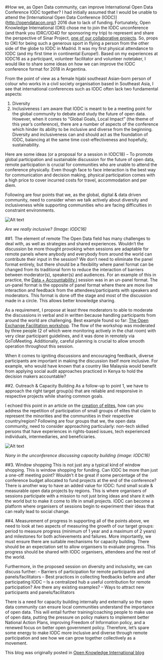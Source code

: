 #How we, as Open Data community, can improve International Open Data Conference IODC together?
I had initially assumed that I would be unable to attend the [International Open Data Conference (IODC)] (http://opendatacon.org/) 2016 due to lack of funding. Fortunately, Open Knowledge International (OKI) chose me to join the IODC unconference (and thank you IDRC/OD4D for sponsoring my trip) to represent and share the perspective of Sinar Project, [one of our collaborative projects](http://sinarproject.org/en/projects/open-spending-1/public-housing). So, props to OKI for being such a generous sport in flying a person from the other side of the globe to IODC in Madrid. It was my first physical attendance to IODC (and my first time in continental Europe!). Based on my experiences at IODC16 as a participant, volunteer facilitator and volunteer notetaker, I would like to share some ideas on how we can improve the IODC conference format for 2018 in Argentina.

From the point of view as a female hijabi southeast Asian-born person of colour who works in a civil society organisation based in Southeast Asia, I see that international conferences such as IODC often lack two fundamental aspects:
1. Diversity
2. Inclusiveness
I am aware that IODC is meant to be a meeting point for the global community to debate and study the future of open data. However, when it comes to “Global Goals, Local Impact” (the theme of this year’s conference), there are a number of aspects of the conference which hinder its ability to be inclusive and diverse from the beginning. Diversity and inclusiveness can and should act as the foundation of IODC, balancing at the same time cost-effectiveness and hopefully, sustainability.

Here are some ideas (or a proposal for a session in IODC18) –
To promote global participation and sustainable discussion for the future of open data, remote participation is crucial for communities who are unable to attend the conference physically. Even though face to face interaction is the best way for communication and decision making, physical participation comes with a high price to cover incurred costs for travel, accommodation and per diem.

Following are four points that we, as the global, digital & data driven community, need to consider when we talk actively about diversity and inclusiveness while supporting communities who are facing difficulties in constraint environments.

![Alt text](https://i2.wp.com/blog.okfn.org/files/2016/11/inclusive.jpg?resize=600%2C400)

*Are we really inclusive? (Image: IODC16)*

##1. The element of remote
The Open Data field has many challenges to deal with, as well as strategies and shared experiences. Wouldn’t the discussion be more thought provoking when sessions are adaptable for remote panels where anybody and everybody from around the world can contribute their input in the session? We don’t need to eliminate the panel format entirely, but there should be a flexibility where panel format can be changed from its traditional form to reduce the interaction of barriers between moderator(s), speaker(s) and audiences. For an example of this in practice, the [Data + Accountability I](https://internationalopendataconfer2016.sched.org/event/7PVO) session was in an un-panel format. The un-panel format is the opposite of panel format where there are more live interaction and feedback from the attendees/participants with speakers and moderators. This format is done off the stage and most of the discussion made in a circle. This allows better knowledge sharing.

As a requirement, I propose at least three moderators to able to moderate the discussions in verbal and in written because handling participants from around the world are challenging. Best example found so far: [The Open Exchange Facilitation workshop](https://discuss.okfn.org/t/facilitation-coaching-session-outline/3676). The flow of the workshop was moderated by three people (2 of which were monitoring actively in the chat room) with very clear participant guidelines, and it was done in remotely via GoToMeeting. Additionally, careful planning is crucial to allow smooth operation throughout this session.

When it comes to igniting discussions and encouraging feedback, diverse participants are important in making the discussion itself more inclusive. For example, who would have known that a country like Malaysia would benefit from applying social audit approaches practiced in Kenya to hold the decision makers accountable?

##2. Outreach & Capacity Building
As a follow-up to point 1, we have to approach the right target group(s) that are reliable and responsive in respective projects while sharing common goals.

I echoed this point in an article on the [creation of elites](https://medium.com/@kaerumy/civil-society-participation-as-equal-participants-for-important-technical-issues-requires-well-c057efe6a9cb#.1gqjfv3y4), how can you address the repetition of participation of small groups of elites that claim to represent the minorities and the communities in their respective country/region? Following are four groups that we, the open data community, need to consider approaching particularly: non-tech skilled persons that have experiences in rights-based issues, tech experienced individuals, intermediaries, and beneficiaries.

![Alt text](https://i0.wp.com/blog.okfn.org/files/2016/11/IODC-unconf2.jpg?resize=600%2C400)

*Nany in the unconference discussing capacity building (image: IODC16)*

##3. Window shopping
This is not just any a typical kind of window shopping. This is window shopping for funding. Can IODC be more than just a one-off meeting point? Wouldn’t it be great if some percentage of the conference budget allocated to fund projects at the end of the conference? There is another way to have an added value for IODC: fund small scale & measurable open data projects by regions. This is where organisers of sessions participate with a mission to not just bring ideas and share it with the world but to make it come to life in small projects. IODC can become a platform where organisers of sessions begin to experiment their ideas that can really lead to social change.

##4. Measurement of progress
In supporting all of the points above, we need to look at two aspects of measuring the growth of our target groups: period to measure progress (minimum of 1 year and a maximum of 2 years) and milestones for both achievements and failures. More importantly, we must ensure there are suitable mechanisms for capacity building. There should be an expectation set to allow organisers to evaluate progress. This progress should be shared with IODC organisers, attendees and the rest of the world.

Furthermore, in the proposed session on diversity and inclusivity, we can discuss further:
– Barriers of participation for remote participants and panels/facilitators
– Best practices in collecting feedbacks before and after participating IODC
– Is a centralized hub a useful contribution for remote participation? Are there any existing examples?
– Ways to attract new participants and panels/facilitators

There is a need for capacity building internally and externally so the open data community can ensure local communities understand the importance of open data. This will entail further training/coaching people to make use of open data, putting the pressure on policy makers to implement better National Action Plans, improving Freedom of Information policy, and a renewed focus on better open government policy. Therefore, let’s spare some energy to make IODC more inclusive and diverse through remote participation and see how we can grow together collectively as a movement.

This blog was originally posted in [Open Knowledge International blog](http://blog.okfn.org/2016/11/07/how-we-as-open-data-community-can-improve-international-open-data-conference-iodc-together/)
